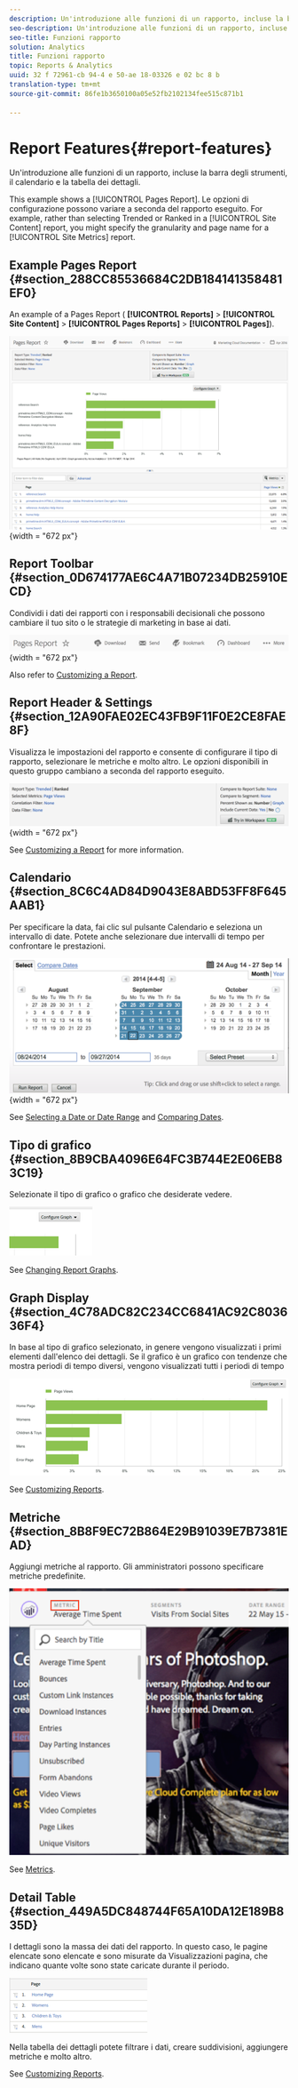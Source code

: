 ```yaml
---
description: Un'introduzione alle funzioni di un rapporto, incluse la barra degli strumenti, il calendario e la tabella dei dettagli.
seo-description: Un'introduzione alle funzioni di un rapporto, incluse la barra degli strumenti, il calendario e la tabella dei dettagli.
seo-title: Funzioni rapporto
solution: Analytics
title: Funzioni rapporto
topic: Reports & Analytics
uuid: 32 f 72961-cb 94-4 e 50-ae 18-03326 e 02 bc 8 b
translation-type: tm+mt
source-git-commit: 86fe1b3650100a05e52fb2102134fee515c871b1

---
```



# Report Features{#report-features}

Un'introduzione alle funzioni di un rapporto, incluse la barra degli strumenti, il calendario e la tabella dei dettagli.

This example shows a [!UICONTROL Pages Report]. Le opzioni di configurazione possono variare a seconda del rapporto eseguito. For example, rather than selecting Trended or Ranked in a [!UICONTROL Site Content] report, you might specify the granularity and page name for a [!UICONTROL Site Metrics] report.

## Example Pages Report {#section_288CC85536684C2DB184141358481EF0}

An example of a Pages Report ( **[!UICONTROL Reports]** &gt; **[!UICONTROL Site Content]** &gt; **[!UICONTROL Pages Reports]** &gt; **[!UICONTROL Pages]**).

![](assets/pages_report.png){width = "672 px"}

## Report Toolbar {#section_0D674177AE6C4A71B07234DB25910ECD}

Condividi i dati dei rapporti con i responsabili decisionali che possono cambiare il tuo sito o le strategie di marketing in base ai dati.

![](assets/toolbar.png){width = "672 px"}

Also refer to [Customizing a Report](../../../analyze/reports-analytics/reports-customize/customizing-reports-overview.md).

## Report Header &amp; Settings {#section_12A90FAE02EC43FB9F11F0E2CE8FAE8F}

Visualizza le impostazioni del rapporto e consente di configurare il tipo di rapporto, selezionare le metriche e molto altro. Le opzioni disponibili in questo gruppo cambiano a seconda del rapporto eseguito.

![](assets/settings_header.png){width = "672 px"}

See [Customizing a Report](../../../analyze/reports-analytics/reports-customize/customizing-reports-overview.md) for more information.

## Calendario {#section_8C6C4AD84D9043E8ABD53FF8F645AAB1}

Per specificare la data, fai clic sul pulsante Calendario e seleziona un intervallo di date. Potete anche selezionare due intervalli di tempo per confrontare le prestazioni.

![](assets/calendar_large.png){width = "672 px"}

See [Selecting a Date or Date Range](../../../analyze/reports-analytics/reports-customize/customizing-reports-overview.md#task_9BEF7D4D839A4748B76E8500D1406C34) and [Comparing Dates](../../../analyze/reports-analytics/reports-customize/customizing-reports-overview.md#task_95155C3700774B709F5FB81AE96B0824).

## Tipo di grafico {#section_8B9CBA4096E64FC3B744E2E06EB83C19}

Selezionate il tipo di grafico o grafico che desiderate vedere.

![](assets/graph_type.png)

See [Changing Report Graphs](../../../analyze/reports-analytics/reports-customize/t-reports-graphs.md#task_B290BF0B82124111AA19B3F3ACED500A).

## Graph Display {#section_4C78ADC82C234CC6841AC92C803636F4}

In base al tipo di grafico selezionato, in genere vengono visualizzati i primi elementi dall'elenco dei dettagli. Se il grafico è un grafico con tendenze che mostra periodi di tempo diversi, vengono visualizzati tutti i periodi di tempo

![](assets/graph.png)

See [Customizing Reports](../../../analyze/reports-analytics/reports-customize/customizing-reports-overview.md).

## Metriche {#section_8B8F9EC72B864E29B91039E7B7381EAD}

Aggiungi metriche al rapporto. Gli amministratori possono specificare metriche predefinite.

![](assets/metrics.png)

See [Metrics](../../../analyze/reports-analytics/metrics.md#concept_EB00207C07BD4481AB116E62EC24E686).

## Detail Table {#section_449A5DC848744F65A10DA12E189B835D}

I dettagli sono la massa dei dati del rapporto. In questo caso, le pagine elencate sono elencate e sono misurate da Visualizzazioni pagina, che indicano quante volte sono state caricate durante il periodo.

![](assets/detail.png)

Nella tabella dei dettagli potete filtrare i dati, creare suddivisioni, aggiungere metriche e molto altro.

See [Customizing Reports](../../../analyze/reports-analytics/reports-customize/customizing-reports-overview.md).
